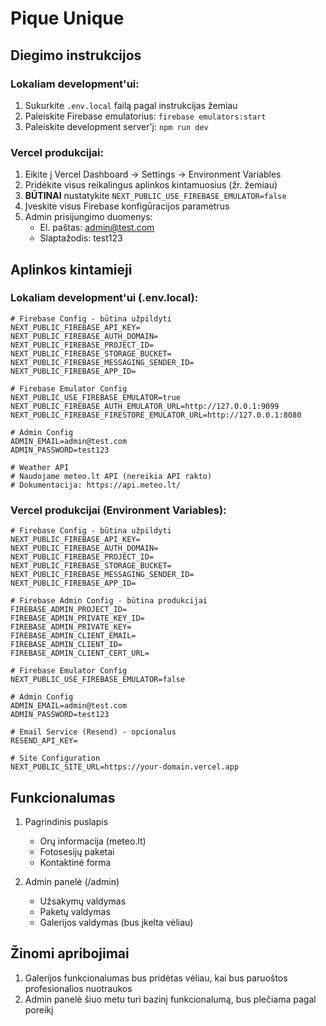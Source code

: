 # Pique Unique

## Diegimo instrukcijos

### Lokaliam development'ui:
1. Sukurkite `.env.local` failą pagal instrukcijas žemiau
2. Paleiskite Firebase emulatorius: `firebase emulators:start`
3. Paleiskite development server'į: `npm run dev`

### Vercel produkcijai:
1. Eikite į Vercel Dashboard → Settings → Environment Variables
2. Pridėkite visus reikalingus aplinkos kintamuosius (žr. žemiau)
3. **BŪTINAI** nustatykite `NEXT_PUBLIC_USE_FIREBASE_EMULATOR=false`
4. Įveskite visus Firebase konfigūracijos parametrus
5. Admin prisijungimo duomenys:
   - El. paštas: admin@test.com
   - Slaptažodis: test123

## Aplinkos kintamieji

### Lokaliam development'ui (.env.local):
```env
# Firebase Config - būtina užpildyti
NEXT_PUBLIC_FIREBASE_API_KEY=
NEXT_PUBLIC_FIREBASE_AUTH_DOMAIN=
NEXT_PUBLIC_FIREBASE_PROJECT_ID=
NEXT_PUBLIC_FIREBASE_STORAGE_BUCKET=
NEXT_PUBLIC_FIREBASE_MESSAGING_SENDER_ID=
NEXT_PUBLIC_FIREBASE_APP_ID=

# Firebase Emulator Config
NEXT_PUBLIC_USE_FIREBASE_EMULATOR=true
NEXT_PUBLIC_FIREBASE_AUTH_EMULATOR_URL=http://127.0.0.1:9099
NEXT_PUBLIC_FIREBASE_FIRESTORE_EMULATOR_URL=http://127.0.0.1:8080

# Admin Config
ADMIN_EMAIL=admin@test.com
ADMIN_PASSWORD=test123

# Weather API
# Naudojame meteo.lt API (nereikia API rakto)
# Dokumentacija: https://api.meteo.lt/
```

### Vercel produkcijai (Environment Variables):
```env
# Firebase Config - būtina užpildyti
NEXT_PUBLIC_FIREBASE_API_KEY=
NEXT_PUBLIC_FIREBASE_AUTH_DOMAIN=
NEXT_PUBLIC_FIREBASE_PROJECT_ID=
NEXT_PUBLIC_FIREBASE_STORAGE_BUCKET=
NEXT_PUBLIC_FIREBASE_MESSAGING_SENDER_ID=
NEXT_PUBLIC_FIREBASE_APP_ID=

# Firebase Admin Config - būtina produkcijai
FIREBASE_ADMIN_PROJECT_ID=
FIREBASE_ADMIN_PRIVATE_KEY_ID=
FIREBASE_ADMIN_PRIVATE_KEY=
FIREBASE_ADMIN_CLIENT_EMAIL=
FIREBASE_ADMIN_CLIENT_ID=
FIREBASE_ADMIN_CLIENT_CERT_URL=

# Firebase Emulator Config
NEXT_PUBLIC_USE_FIREBASE_EMULATOR=false

# Admin Config
ADMIN_EMAIL=admin@test.com
ADMIN_PASSWORD=test123

# Email Service (Resend) - opcionalus
RESEND_API_KEY=

# Site Configuration
NEXT_PUBLIC_SITE_URL=https://your-domain.vercel.app
```

## Funkcionalumas

1. Pagrindinis puslapis
   - Orų informacija (meteo.lt)
   - Fotosesijų paketai
   - Kontaktinė forma

2. Admin panelė (/admin)
   - Užsakymų valdymas
   - Paketų valdymas
   - Galerijos valdymas (bus įkelta vėliau)

## Žinomi apribojimai

1. Galerijos funkcionalumas bus pridėtas vėliau, kai bus paruoštos profesionalios nuotraukos
2. Admin panelė šiuo metu turi bazinį funkcionalumą, bus plečiama pagal poreikį
